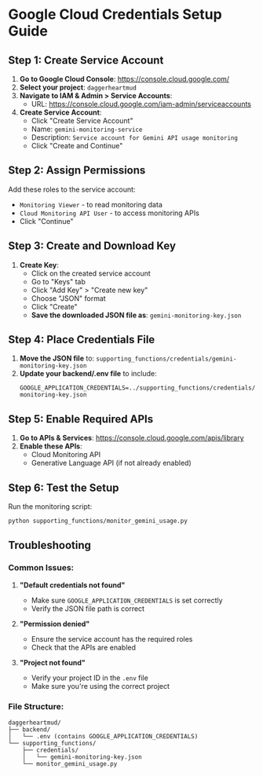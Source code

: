 # Google Cloud Credentials Setup Guide

## Step 1: Create Service Account

1. **Go to Google Cloud Console**: https://console.cloud.google.com/
2. **Select your project**: `daggerheartmud`
3. **Navigate to IAM & Admin > Service Accounts**:
   - URL: https://console.cloud.google.com/iam-admin/serviceaccounts
4. **Create Service Account**:
   - Click "Create Service Account"
   - Name: `gemini-monitoring-service`
   - Description: `Service account for Gemini API usage monitoring`
   - Click "Create and Continue"

## Step 2: Assign Permissions

Add these roles to the service account:
- `Monitoring Viewer` - to read monitoring data
- `Cloud Monitoring API User` - to access monitoring APIs
- Click "Continue"

## Step 3: Create and Download Key

1. **Create Key**:
   - Click on the created service account
   - Go to "Keys" tab
   - Click "Add Key" > "Create new key"
   - Choose "JSON" format
   - Click "Create"
   - **Save the downloaded JSON file as**: `gemini-monitoring-key.json`

## Step 4: Place Credentials File

1. **Move the JSON file** to: `supporting_functions/credentials/gemini-monitoring-key.json`
2. **Update your backend/.env file** to include:
   ```
   GOOGLE_APPLICATION_CREDENTIALS=../supporting_functions/credentials/gemini-monitoring-key.json
   ```

## Step 5: Enable Required APIs

1. **Go to APIs & Services**: https://console.cloud.google.com/apis/library
2. **Enable these APIs**:
   - Cloud Monitoring API
   - Generative Language API (if not already enabled)

## Step 6: Test the Setup

Run the monitoring script:
```bash
python supporting_functions/monitor_gemini_usage.py
```

## Troubleshooting

### Common Issues:

1. **"Default credentials not found"**
   - Make sure `GOOGLE_APPLICATION_CREDENTIALS` is set correctly
   - Verify the JSON file path is correct

2. **"Permission denied"**
   - Ensure the service account has the required roles
   - Check that the APIs are enabled

3. **"Project not found"**
   - Verify your project ID in the `.env` file
   - Make sure you're using the correct project

### File Structure:
```
daggerheartmud/
├── backend/
│   └── .env (contains GOOGLE_APPLICATION_CREDENTIALS)
└── supporting_functions/
    ├── credentials/
    │   └── gemini-monitoring-key.json
    └── monitor_gemini_usage.py
```
